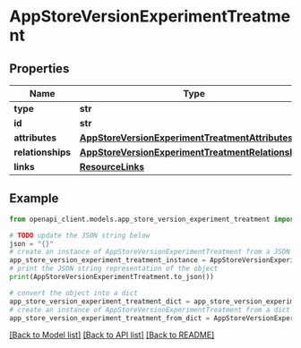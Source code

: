 # AppStoreVersionExperimentTreatment


## Properties

Name | Type | Description | Notes
------------ | ------------- | ------------- | -------------
**type** | **str** |  | 
**id** | **str** |  | 
**attributes** | [**AppStoreVersionExperimentTreatmentAttributes**](AppStoreVersionExperimentTreatmentAttributes.md) |  | [optional] 
**relationships** | [**AppStoreVersionExperimentTreatmentRelationships**](AppStoreVersionExperimentTreatmentRelationships.md) |  | [optional] 
**links** | [**ResourceLinks**](ResourceLinks.md) |  | [optional] 

## Example

```python
from openapi_client.models.app_store_version_experiment_treatment import AppStoreVersionExperimentTreatment

# TODO update the JSON string below
json = "{}"
# create an instance of AppStoreVersionExperimentTreatment from a JSON string
app_store_version_experiment_treatment_instance = AppStoreVersionExperimentTreatment.from_json(json)
# print the JSON string representation of the object
print(AppStoreVersionExperimentTreatment.to_json())

# convert the object into a dict
app_store_version_experiment_treatment_dict = app_store_version_experiment_treatment_instance.to_dict()
# create an instance of AppStoreVersionExperimentTreatment from a dict
app_store_version_experiment_treatment_from_dict = AppStoreVersionExperimentTreatment.from_dict(app_store_version_experiment_treatment_dict)
```
[[Back to Model list]](../README.md#documentation-for-models) [[Back to API list]](../README.md#documentation-for-api-endpoints) [[Back to README]](../README.md)


